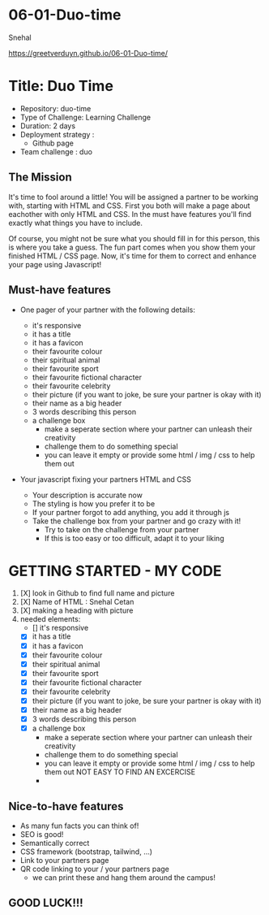 # 06-01-Duo-time
Snehal

https://greetverduyn.github.io/06-01-Duo-time/

# Title: Duo Time

- Repository: duo-time
- Type of Challenge: Learning Challenge
- Duration: 2 days
- Deployment strategy :
    - Github page
- Team challenge : duo


## The Mission
It's time to fool around a little! You will be assigned a partner to be working with, starting with HTML and CSS. First you both will make a page about eachother with only HTML and CSS. In the must have features you'll find exactly what things you have to include.

Of course, you might not be sure what you should fill in for this person, this is where you take a guess. The fun part comes when you show them your finished HTML / CSS page. Now, it's time for them to correct and enhance your page using Javascript!

## Must-have features
- One pager of your partner with the following details:
    - it's responsive
    - it has a title
    - it has a favicon
    - their favourite colour
    - their spiritual animal
    - their favourite sport
    - their favourite fictional character
    - their favourite celebrity
    - their picture (if you want to joke, be sure your partner is okay with it)
    - their name as a big header
    - 3 words describing this person
    - a challenge box
        - make a seperate section where your partner can unleash their creativity
        - challenge them to do something special
        - you can leave it empty or provide some html / img / css to help them out

- Your javascript fixing your partners HTML and CSS
    - Your description is accurate now
    - The styling is how you prefer it to be
    - If your partner forgot to add anything, you add it through js
    - Take the challenge box from your partner and go crazy with it!
        - Try to take on the challenge from your partner
        - If this is too easy or too difficult, adapt it to your liking


# GETTING STARTED - MY CODE
1) [X] look in Github to find full name and picture
2) [X] Name of HTML : Snehal Cetan
3) [X] making a heading with picture
4) needed elements:
    - [] it's responsive
    - [x] it has a title
    - [x] it has a favicon
    - [x] their favourite colour
    - [x] their spiritual animal
    - [x] their favourite sport
    - [x] their favourite fictional character
    - [x] their favourite celebrity
    - [x] their picture (if you want to joke, be sure your partner is okay with it)
    - [x] their name as a big header
    - [x] 3 words describing this person
    - [X] a challenge box
        - make a seperate section where your partner can unleash their creativity
        - challenge them to do something special
        - you can leave it empty or provide some html / img / css to help them out
        NOT EASY TO FIND AN EXCERCISE
        - 
## Nice-to-have features
- As many fun facts you can think of!
- SEO is good!
- Semantically correct
- CSS framework (bootstrap, tailwind, ...)
- Link to your partners page
- QR code linking to your / your partners page
    - we can print these and hang them around the campus!

## GOOD LUCK!!!
